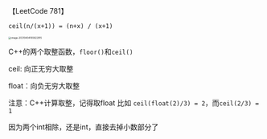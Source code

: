 【LeetCode 781】

`ceil(n/(x+1)) = (n+x) / (x+1)`

<img src="../../../../学习/笔记合集/img/image-20210404100822915.png" alt="image-20210404100822915" style="zoom:33%;" />

C++的两个取整函数，`floor()`和`ceil()`

ceil: 向正无穷大取整

float：向负无穷大取整

注意：C++计算取整，记得取float 比如 `ceil(float(2)/3) = 2`，而`ceil(2/3) = 1`

因为两个int相除，还是int，直接去掉小数部分了